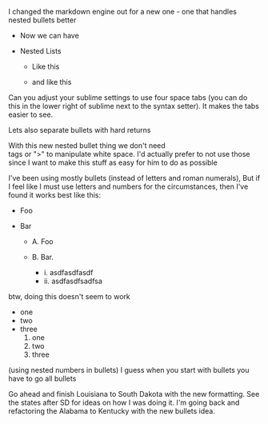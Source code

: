 I changed the markdown engine out for a new one - one that handles nested bullets better

- Now we can have

- Nested Lists

    - Like this

    - and like this

Can you adjust your sublime settings to use four space tabs (you can do this in the lower right of sublime next to the syntax setter). It makes the tabs easier to see.

Lets also separate bullets with hard returns

With this new nested bullet thing we don't need <br> tags or ">" to manipulate white space. I'd actually prefer to not use those since I want to make this stuff as easy for him to do as possible

I've been using mostly bullets (instead of letters and roman numerals), But if I feel like I must use letters and numbers for the circumstances, then I've found it works best like this:

- Foo

- Bar

    - A. Foo

    - B. Bar.

        - i. asdfasdfasdf
        - ii. asdfasdfsadfsa


btw, doing this doesn't seem to work

- one
- two
- three
    1. one
    1. two
    1. three

(using nested numbers in bullets) I guess when you start with bullets you have to go all bullets

Go ahead and finish Louisiana to South Dakota with the new formatting. See the states after SD for ideas on how I was doing it. I'm going back and refactoring the Alabama to Kentucky with the new bullets idea. 